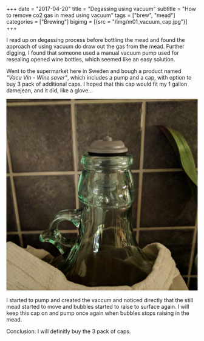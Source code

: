 +++
date = "2017-04-20"
title = "Degassing using vacuum"
subtitle = "How to remove co2 gas in mead using vacuum"
tags = ["brew", "mead"]
categories = ["Brewing"]
bigimg = [{src = "/img/m01_vacuum_cap.jpg"}]
+++

I read up on degassing process before bottling the mead and found the
approach of using vacuum do draw out the gas from the mead. Further
digging, I found that someone used a manual vacuum pump used for resealing
opened wine bottles, which seemed like an easy solution.

Went to the supermarket here in Sweden and bough a product named *"Vacu
Vin - Wine saver"*, which includes a pump and a cap, with option to
buy 3 pack of additional caps. I hoped that this cap would fit my 1
gallon damejean, and it did, like a glove...

![vacuum](/img/m01_vacuum_cap.jpg)


I started to pump and created the vaccum and noticed directly that the
still mead started to move and bubbles started to raise to surface
again. I will keep this cap on and pump once again when bubbles stops
raising in the mead.

Conclusion: I will definitly buy the 3 pack of caps.

